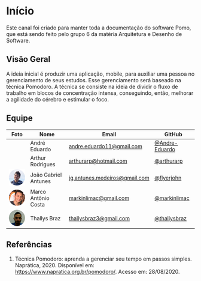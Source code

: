 # Início
Este canal foi criado para manter toda a documentação do software Pomo, que está sendo feito pelo grupo 6 da matéria Arquitetura e Desenho de Software.

## Visão Geral

A ideia inicial é produzir uma aplicação, mobile, para auxiliar uma pessoa no gerenciamento de seus estudos. Esse gerenciamento será baseado na técnica Pomodoro.
A técnica se consiste na ideia de dividir o fluxo de trabalho em blocos de concentração intensa, conseguindo, então, melhorar a agilidade do cérebro e estimular o foco.

## Equipe
 Foto | Nome | Email | GitHub | 
 ---- | ---- | ----- | ------ |
![]() | André Eduardo | andre.eduardo11@gmail.com | [@Andre-Eduardo](https://github.com/Andre-Eduardo) |
![]() | Arthur Rodrigues | arthurarp@hotmail.com | [@arthurarp](https://github.com/arthurarp) |
![](img/joao.png) | João Gabriel Antunes | jg.antunes.medeiros@gmail.com | [@flyerjohn](https://github.com/flyerjohn) |
![](img/marco.png) | Marco Antônio Costa | markinlimac@gmail.com | [@markinlimac](https://github.com/markinlimac) |
![](img/thallys.png) | Thallys Braz | 	thallysbraz3@gmail.com | [@thallysbraz](https://github.com/thallysbraz) |


## Referências

1. Técnica Pomodoro: aprenda a gerenciar seu tempo em passos simples. Naprática, 2020. Disponível em: <https://www.napratica.org.br/pomodoro/>. Acesso em: 28/08/2020.

